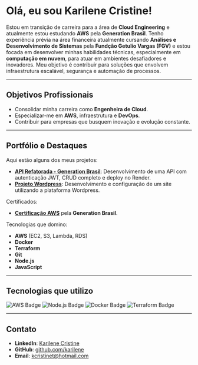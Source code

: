 # Olá, eu sou Karilene Cristine!

Estou em transição de carreira para a área de **Cloud Engineering** e atualmente estou estudando **AWS** pela **Generation Brasil**. Tenho experiência prévia na área financeira atualmente cursando **Análises e Desenvolvimento de Sistemas** pela **Fundção Getulio Vargas (FGV)** e estou focada em desenvolver minhas habilidades técnicas, especialmente em **computação em nuvem**, para atuar em ambientes desafiadores e inovadores. Meu objetivo é contribuir para soluções que envolvem infraestrutura escalável, segurança e automação de processos.

---

## Objetivos Profissionais

- Consolidar minha carreira como **Engenheira de Cloud**.
- Especializar-me em **AWS**, infraestrutura e **DevOps**.
- Contribuir para empresas que busquem inovação e evolução constante.

---

## Portfólio e Destaques

Aqui estão alguns dos meus projetos:

- **[API Refatorada - Generation Brasil](https://github.com/kcristinet/escola)**: Desenvolvimento de uma API com autenticação JWT, CRUD completo e deploy no Render.
- **[Projeto Wordpress](https://github.com/kcristinet/projeto-wordpress)**: Desenvolvimento e configuração de um site utilizando a plataforma Wordpress.
  
Certificados:
- **[Certificação AWS](link)** pela **Generation Brasil**.
  
Tecnologias que domino:
- **AWS** (EC2, S3, Lambda, RDS)
- **Docker**
- **Terraform**
- **Git**
- **Node.js**
- **JavaScript**

---

## Tecnologias que utilizo

![AWS Badge](https://img.shields.io/badge/AWS-232F3E?style=for-the-badge&logo=amazon-aws)
![Node.js Badge](https://img.shields.io/badge/Node.js-339933?style=for-the-badge&logo=node.js)
![Docker Badge](https://img.shields.io/badge/Docker-2496ED?style=for-the-badge&logo=docker)
![Terraform Badge](https://img.shields.io/badge/Terraform-623CE4?style=for-the-badge&logo=terraform)

---

## Contato

- **LinkedIn**: [Karilene Cristine](https://www.linkedin.com/in/karilene-cristine-teixeira-90aab534/)
- **GitHub**: [github.com/karilene](https://github.com/karilene)
- **Email**: [kcristinet@hotmail.com](mailto:kcristinet@hotmail.com)
